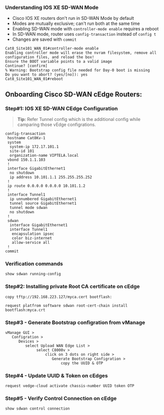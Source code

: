 

### Understanding IOS XE SD-WAN Mode

- Cisco IOS XE routers don't run in SD-WAN Mode by default
- Modes are mutually exclusive; can't run both at the same time
- Enabling SD-WAN mode with `controller-mode enable` requires a reboot
- In SD-WAN mode, router uses `config-transaction` instead of `config t`
- Changes are saved with `commit`

```
Cat8_Site101_WAN_01#controller-mode enable 
Enabling controller mode will erase the nvram filesystem, remove all configuration files, and reload the box! 
Ensure the BOOT variable points to a valid image 
Continue? [confirm]
% Warning: Bootstrap config file needed for Day-0 boot is missing
Do you want to abort? (yes/[no]): yes
Cat8_Site101_WAN_01#reboot

```
## Onboarding Cisco SD-WAN cEdge Routers:

### Step#1: IOS XE SD-WAN CEdge Configuration 

> **Tip:** Refer Tunnel config which is the additional config while camparing those vEdge configrations.

```plaintext
config-transaction
 hostname Cat8Kv-1
 system
  system-ip 172.17.101.1
  site-id 101
  organization-name VIPTELA.local
 vbond 150.1.1.103
 !
 interface GigabitEthernet1
  no shutdown
  ip address 10.101.1.1 255.255.255.252
 !
 ip route 0.0.0.0 0.0.0.0 10.101.1.2
 !
 interface Tunnel1
  ip unnumbered GigabitEthernet1
  tunnel source GigabitEthernet1
  tunnel mode sdwan
  no shutdown
 !
 sdwan
  interface GigabitEthernet1
  interface Tunnel1
   encapsulation ipsec
   color biz-internet
   allow-service all
 !
commit
```

### Verification commands

```
show sdwan running-config
```

### Step#2: Installing private Root CA certificate on cEdge

```
copy tftp://192.168.223.127/myca.cert bootflash:
```
```
request platfrom software sdwan root-cert-chain install bootflash:myca.crt
```

### Step#3 - Generate Bootstrap configration from vManage

```
vManage GUI >
   Configration >
      Devices >
         select Upload WAN Edge List >
              select C8000v >
                  click on 3 dots on right side >
                     Generate Bootstrap Configration >
                         copy the UUID & OTP 
```

### Step#4 - Update UUID & Token on cEdges

```
request vedge-cloud activate chassis-number UUID token OTP
```

### Step#5 - Verify Control Connection on cEdge

```
show sdwan control connection
```


